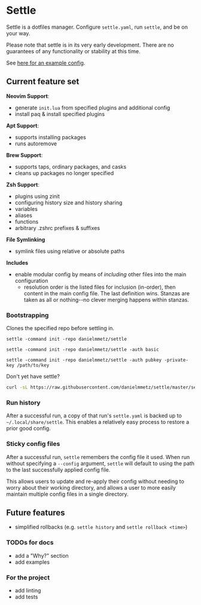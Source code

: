 # Settle

Settle is a dotfiles manager. Configure `settle.yaml`, run `settle`, and be on your way.

Please note that settle is in its very early development.
There are no guarantees of any functionality or stability at this time.

See [here for an example config](./settle.yaml).

## Current feature set

**Neovim Support**:
* generate `init.lua` from specified plugins and additional config
* install paq & install specified plugins

**Apt Support**:
* supports installing packages
* runs autoremove

**Brew Support**:
* supports taps, ordinary packages, and casks
* cleans up packages no longer specified

**Zsh Support**:
* plugins using zinit
* configuring history size and history sharing
* variables
* aliases
* functions
* arbitrary .zshrc prefixes & suffixes

**File Symlinking**
* symlink files using relative or absolute paths

**Includes**
* enable modular config by means of _including_ other files into the main configuration
  * resolution order is the listed files for inclusion (in-order), then content in the main config file.
    The last definition wins. Stanzas are taken as all or nothing--no clever merging happens within stanzas.

### Bootstrapping

Clones the specified repo before settling in.

`settle -command init -repo danielmmetz/settle`

`settle -command init -repo danielmmetz/settle -auth basic`

`settle -command init -repo danielmmetz/settle -auth pubkey -private-key /path/to/key`

Don't yet have settle?

```bash
curl -sL https://raw.githubusercontent.com/danielmmetz/settle/master/settle.sh > /tmp/settle.sh && bash /tmp/settle.sh -command init -repo danielmmetz/settle
```

### Run history

After a successful run, a copy of that run's `settle.yaml` is backed up to `~/.local/share/settle`.
This enables a relatively easy process to restore a prior good config.

### Sticky config files

After a successful run, `settle` remembers the config file it used.
When run without specifying a `--config` argument,
`settle` will default to using the path to the last successfully applied config file.

This allows users to update and re-apply their config without needing to worry about their working directory,
and allows a user to more easily maintain multiple config files in a single directory.

## Future features

* simplified rollbacks (e.g. `settle history` and `settle rollback <time>`)

### TODOs for docs

* add a "Why?" section
* add examples

### For the project

* add linting
* add tests
